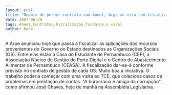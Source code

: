 ```yaml
---
layout: post
title: "Depois de perder contrato com Aneel, Arpe se vira com fiscalização de OS"
date: 2007-06-20
tags: Aneel,Contratos,Fiscalização,fundarpe,o viral
author: None
---
```

A&nbsp;Arpe anunciou hoje que passa a fiscalizar as aplica&ccedil;&otilde;es dos recursos provenientes do Governo do Estado destinados as Organiza&ccedil;&otilde;es Sociais (OS). Entre elas est&atilde;o a Casa do Estudante de Pernambuco (CEP), a Associa&ccedil;&atilde;o N&uacute;cleo de Gest&atilde;o do Porto Digital e o Centro de Abastecimento Alimentar de Pernambuco (CEASA). 
A fiscaliza&ccedil;&atilde;o dar-se-&aacute; conforme previsto no contrato de gest&atilde;o de cada OS. 
Muito boa a iniciativa. O trabalho poderia come&ccedil;ar com uma visita ao TCE, que coleciona casos de problemas em presta&ccedil;&atilde;o de contas. &quot;A burocracia &eacute; amiga da corrup&ccedil;&atilde;o&quot;, como afirmou Jos&eacute; Chaves, hoje de manh&atilde; na Assembl&eacute;ia Legislativa. 